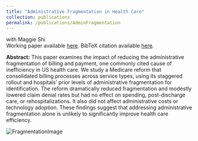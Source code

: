 ```yaml
---
title: "Administrative Fragmentation in Health Care"
collection: publications
permalink: /publications/AdminFragmentation
---
```

with Maggie Shi<br>
Working paper available [here](https://rileyleague.github.io/files/FI_transition.pdf). BibTeX citation available [here](https://rileyleague.github.io/bibfiles/league2025administrative.md).

**Abstract:** This paper examines the impact of reducing the administrative fragmentation of billing and payment, one commonly cited cause of inefficiency in US health care. We study a Medicare reform that consolidated billing processes across service types, using its staggered rollout and hospitals’ prior levels of administrative fragmentation for identification. The reform dramatically reduced fragmentation and modestly lowered claim denial rates but had no effect on spending, post-discharge care, or rehospitalizations. It also did not affect administrative costs or technology adoption. These findings suggest that addressing administrative fragmentation alone is unlikely to significantly improve health care efficiency.

![FragmentationImage](https://rileyleague.github.io/images/reduce_admin_frag.png)

